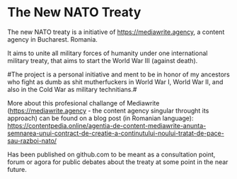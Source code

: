 # The New NATO Treaty
The new NATO treaty is a initiative of https://mediawrite.agency, a content agency in Bucharest. Romania. 

It aims to unite all military forces of humanity under one international military treaty, that aims to start the World War III (against death).

#The project is a personal initiative and ment to be in honor of my ancestors who fight as dumb as shit mutherfuckers in World War I, World War II, and also in the Cold War as military technitians.#

More about this profesional challange of Mediawrite (https://mediawrite.agency - the content agency singular throught its approach) can be found on a blog post (in Romanian language):
https://contentpedia.online/agentia-de-content-mediawrite-anunta-semnarea-unui-contract-de-creatie-a-continutului-noului-tratat-de-pace-sau-razboi-nato/

Has been published on github.com to be meant as a consultation point, forum or agora for public debates about the treaty at some point in the near future.

